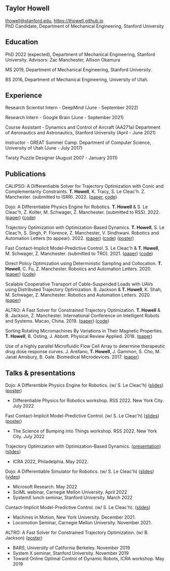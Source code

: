 ## Taylor Howell

 <span class="sans-serif">thowell@stanford.edu, https://thowell.github.io</span>  
PhD Candidate, Department of Mechanical Engineering,
Stanford University

## Education

<div class="list">

PhD 2022 (expected), Department of Mechanical Engineering, Stanford University. 
Advisors: Zac Manchester, Allison Okamura

MS 2019, Department of Mechanical Engineering, Stanford University.

BS 2016, Department of Mechanical Engineering, University of Utah.

</div>

## Experience
<div class="list"> 

Research Scientist Intern - DeepMind 
(June - September 2022)

Research Intern - Google Brain
(June - September 2021)

Course Assistant - Dynamics and Control of Aircraft (AA271a)
Department of Aeronautics and Astronautics, Stanford University
(April - June 2021)

Instructor - GREAT Summer Camp.
Department of Computer Science, University of Utah
(June - July 2017)
 
Twisty Puzzle Designer 
(August 2007 - January 2011)

</div>

## Publications

<div class="list">

CALIPSO: A Differentiable Solver for Trajectory Optimization with Conic and Complementarity Constraints. **T. Howell**, K. Tracy, S. Le Cleac'h. Z. Manchester. (submitted to ISRR). 2022. ([paper](https://arxiv.org/abs/2205.09255), [code](https://github.com/thowell/CALIPSO.jl))
 
Dojo: A Differentiable Physics Engine for Robotics. **T. Howell** & S. Le Cleac'h, Z. Kolter, M. Schwager, Z. Manchester. (submitted to RSS). 2022. ([paper](https://arxiv.org/abs/2203.00806)) ([code](https://github.com/dojo-sim))
  
Trajectory Optimization with Optimization-Based Dynamics. **T. Howell**, S. Le Cleac'h, S. Singh, P. Florence, Z. Manchester, V. Sindhwani. Robotics and Automation Letters (to appear). 2022. ([paper](https://arxiv.org/abs/2109.04928)) ([code](https://github.com/thowell/optimization_dynamics)) ([poster](https://github.com/thowell/cv/blob/master/posters/optimization_dynamics_poster.pdf))

Fast Contact-Implicit Model-Predictive Control. S. Le Cleac'h & **T. Howell**, M. Schwager, Z. Manchester. (submitted to TRO). 2021. ([paper](https://arxiv.org/abs/2107.05616v2)) ([code](https://github.com/thowell/ContactImplicitMPC.jl))

Direct Policy Optimization using Deterministic Sampling and Collocation. **T. Howell**, C. Fu, Z. Manchester. Robotics and Automation Letters. 2020. ([paper](https://arxiv.org/abs/2010.08506v3)) ([code](https://github.com/thowell/direct_policy_optimization))
    
Scalable Cooperative Transport of Cable-Suspended Loads with UAVs using Distributed Trajectory Optimization. B. Jackson & **T. Howell**, K. Shah, M. Schwager, Z. Manchester. Robotics and Automation Letters. 2020. ([paper](https://roboticexplorationlab.org/papers/distributed_quads.pdf))
    
ALTRO: A Fast Solver for Constrained Trajectory Optimization. **T. Howell** & B. Jackson, Z. Manchester. International Conference on Intelligent Robots and Systems. Macao, China. 2019. ([paper](https://roboticexplorationlab.org/papers/altro-iros.pdf)) ([code](https://github.com/RoboticExplorationLab/TrajectoryOptimization.jl))
    
Sorting Rotating Micromachines By Variations in Their Magnetic Properties. **T. Howell**, B. Osting, J. Abbott. Physical Review Applied. 2018. ([paper](https://journals.aps.org/prapplied/pdf/10.1103/PhysRevApplied.9.054021))

Use of a highly parallel Microfluidic Flow Cell Array to determine therapeutic drug dose response curves. J. Arellano, **T. Howell**, J. Gammon, S. Cho, M. Janat Amsbury, B. Gale. Biomedical Microdevices. 2017. ([paper](https://link.springer.com/article/10.1007/s10544-017-0166-3))

</div>

## Talks & presentations

<div class="list">

Dojo: A Differentible Physics Engine for Robotics. (w/ S. Le Cleac'h) ([slides](https://slides.com/taylorhowell/dojo-bc98a0)) ([poster](https://docs.google.com/presentation/d/1Kdj7ZUSdwdRqJbqqZ1_kVe3V1hIyxTqK7vFjwI9HKHo/edit?usp=sharing))
- Differentiable Physics for Robotics workshop. RSS 2022. New York City. July 2022 

Fast Contact-Implicit Model-Predictive Control. (w/ S. Le Cleac'h) ([slides](https://slides.com/simlc/contact_implicit_mpc)) ([poster](https://docs.google.com/presentation/d/1tdtYqT6TG8T2UW6IB2b7uXRweDTfD8UFUdbj3tJFMbQ/edit?usp=sharing))
- The Science of Bumping into Things workshop. RSS 2022. New York City. July 2022 

Trajectory Optimization with Optimization-Based Dynamics. ([presentation](https://youtu.be/Hntswjw0TAs])) ([slides](https://docs.google.com/presentation/d/1E_JPBT9gnIXP5MWUasNvQDgjxo6w6281m8Rp3sXeefM/edit?usp=sharing))
- ICRA 2022, Philadelphia. May 2022.
 
Dojo: A Differentiable Simulator for Robotics. (w/ S. Le Cleac'h) ([slides](https://slides.com/taylorhowell/dojo-systemx)) ([video](https://youtu.be/TRtOESXJxJQ))
- Microsoft Research. May 2022 
- SciML webinar, Carnegie Mellon University. April 2022
- SystemX lunch seminar, Stanford University. March 2022

Contact-Implicit Model-Predictive Control. (w/ S. Le Cleac'h). ([slides](https://docs.google.com/presentation/d/1Cqc-gLRv_R_L0CqNBmCzncsyD0lzGPoG4-qC2v7D2qI/edit?usp=sharing))
- Machines in Motion, New York University. December 2021.
- Locomotion Seminar, Carnegie Mellon University. November 2021.
 
ALTRO: A Fast Solver for Constrained Trajectory Optimization.  (w/ B. Jackson) ([poster](https://github.com/thowell/cv/blob/master/posters/altro_poster.pdf))
- BARS, University of California Berkeley. November 2019
- System X seminar, Stanford University. November 2019
- Toward Online Optimal Control of Dynamic Robots, ICRA workshop. May 2019

</div>



